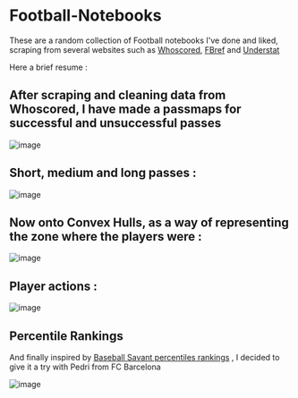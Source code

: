 # Football-Notebooks



These are a random collection of Football notebooks I've done and liked, scraping from several websites such as [Whoscored](https://www.whoscored.com/), [FBref](https://fbref.com/en/) and [Understat](https://understat.com/)

Here a brief resume : 

## After scraping and cleaning data from Whoscored, I have made a passmaps for successful and unsuccessful passes
![image](https://user-images.githubusercontent.com/29695897/178366474-fabaa4ea-6db0-4ebf-8d3c-525c9934fa88.png)

## Short, medium and long passes : 
![image](https://user-images.githubusercontent.com/29695897/178366682-d4b8ce9e-15df-4516-bf51-bbdea4c8f901.png)

## Now onto Convex Hulls, as a way of representing the zone where the players were :

![image](https://user-images.githubusercontent.com/29695897/178366953-10b0ed99-a939-49c1-8065-c5bfa32d1a36.png)

## Player actions : 
![image](https://user-images.githubusercontent.com/29695897/178367012-2832277e-74d8-48fe-87c0-5db6d60ede11.png)

## Percentile Rankings  
And finally inspired by [Baseball Savant percentiles rankings](https://baseballsavant.mlb.com/savant-player/yordan-alvarez-670541?stats=statcast-r-hitting-mlb) , I decided to give it a try with Pedri from FC Barcelona

![image](https://user-images.githubusercontent.com/29695897/178367158-025d42c1-84d4-4fa2-8973-a3e88aefd371.png)


